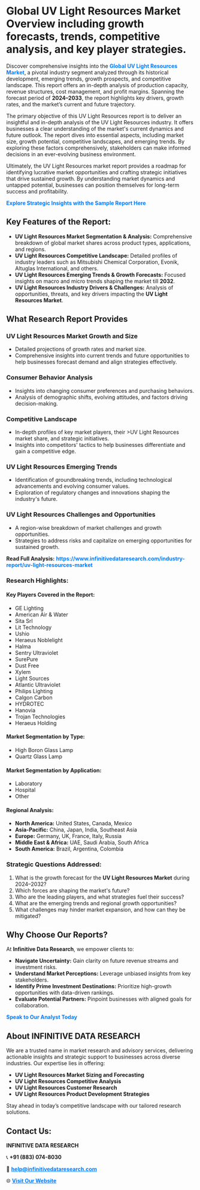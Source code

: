 <h1>Global UV Light Resources Market Overview including growth forecasts, trends, competitive analysis, and key player strategies.</h1>
<p>
Discover comprehensive insights into the 
<a href="https://www.infinitivedataresearch.com/industry-report/uv-light-resources-market" rel="dofollow" style="color: #007BFF; text-decoration: none;"><strong>Global UV Light Resources Market</strong></a>, a pivotal industry segment analyzed through its historical development, emerging trends, growth prospects, and competitive landscape. This report offers an in-depth analysis of production capacity, revenue structures, cost management, and profit margins. Spanning the forecast period of <strong>2024–2033</strong>, the report highlights key drivers, growth rates, and the market’s current and future trajectory.
</p>
<p>
The primary objective of this UV Light Resources report is to deliver an insightful and in-depth analysis of the UV Light Resources industry. It offers businesses a clear understanding of the market's current dynamics and future outlook. The report dives into essential aspects, including market size, growth potential, competitive landscapes, and emerging trends. By exploring these factors comprehensively, stakeholders can make informed decisions in an ever-evolving business environment.
</p>
<p>
Ultimately, the UV Light Resources market report provides a roadmap for identifying lucrative market opportunities and crafting strategic initiatives that drive sustained growth. By understanding market dynamics and untapped potential, businesses can position themselves for long-term success and profitability.
</p>
<p>
<a href="https://www.infinitivedataresearch.com/request-sample/reportId=106718" style="color: #007BFF; text-decoration: none;"><strong>Explore Strategic Insights with the Sample Report Here</strong></a>
</p>

<h2>Key Features of the Report:</h2>
<ul>
<li><strong>UV Light Resources Market Segmentation & Analysis:</strong> Comprehensive breakdown of global market shares across product types, applications, and regions.</li>
<li><strong>UV Light Resources Competitive Landscape:</strong> Detailed profiles of industry leaders such as Mitsubishi Chemical Corporation, Evonik, Altuglas International, and others.</li>
<li><strong>UV Light Resources Emerging Trends & Growth Forecasts:</strong> Focused insights on macro and micro trends shaping the market till <strong>2032</strong>.</li>
<li><strong>UV Light Resources Industry Drivers & Challenges:</strong> Analysis of opportunities, threats, and key drivers impacting the <strong>UV Light Resources Market</strong>.</li>
</ul>

<h2>What Research Report Provides</h2>
<h3>UV Light Resources Market Growth and Size</h3>
<ul>
<li>Detailed projections of growth rates and market size.</li>
<li>Comprehensive insights into current trends and future opportunities to help businesses forecast demand and align strategies effectively.</li>
</ul>

<h3>Consumer Behavior Analysis</h3>
<ul>
<li>Insights into changing consumer preferences and purchasing behaviors.</li>
<li>Analysis of demographic shifts, evolving attitudes, and factors driving decision-making.</li>
</ul>

<h3>Competitive Landscape</h3>
<ul>
<li>In-depth profiles of key market players, their >UV Light Resources market share, and strategic initiatives.</li>
<li>Insights into competitors' tactics to help businesses differentiate and gain a competitive edge.</li>
</ul>

<h3>UV Light Resources Emerging Trends</h3>
<ul>
<li>Identification of groundbreaking trends, including technological advancements and evolving consumer values.</li>
<li>Exploration of regulatory changes and innovations shaping the industry's future.</li>
</ul>

<h3>UV Light Resources Challenges and Opportunities</h3>
<ul>
<li>A region-wise breakdown of market challenges and growth opportunities.</li>
<li>Strategies to address risks and capitalize on emerging opportunities for sustained growth.</li>
</ul>
<p><strong>Read Full Analysis:</strong> <a href="https://www.infinitivedataresearch.com/industry-report/uv-light-resources-market" rel="dofollow" style="color: #007BFF; text-decoration: none;"><strong>https://www.infinitivedataresearch.com/industry-report/uv-light-resources-market</strong></a></p>
<h3>Research Highlights:</h3>
<h4>Key Players Covered in the Report:</h4>
<ul><li>GE Lighting</li><li>American Air &amp; Water</li><li>Sita Srl</li><li>Lit Technology</li><li>Ushio</li><li>Heraeus Noblelight</li><li>Halma</li><li>Sentry Ultraviolet</li><li>SurePure</li><li>Dust Free</li><li>Xylem</li><li>Light Sources</li><li>Atlantic Ultraviolet</li><li>Philips Lighting</li><li>Calgon Carbon</li><li>HYDROTEC</li><li>Hanovia</li><li>Trojan Technologies</li><li>Heraeus Holding</li></ul>
<h4>Market Segmentation by Type:</h4>
<ul><li>High Boron Glass Lamp</li><li>Quartz Glass Lamp</li></ul>
<h4>Market Segmentation by Application:</h4>
<ul><li>Laboratory</li><li>Hospital</li><li>Other</li></ul>

<h4>Regional Analysis:</h4>
<ul>
<li><strong>North America:</strong> United States, Canada, Mexico</li>
<li><strong>Asia-Pacific:</strong> China, Japan, India, Southeast Asia</li>
<li><strong>Europe:</strong> Germany, UK, France, Italy, Russia</li>
<li><strong>Middle East & Africa:</strong> UAE, Saudi Arabia, South Africa</li>
<li><strong>South America:</strong> Brazil, Argentina, Colombia</li>
</ul>

<h3>Strategic Questions Addressed:</h3>
<ol>
<li>What is the growth forecast for the <strong>UV Light Resources Market</strong> during 2024–2032?</li>
<li>Which forces are shaping the market's future?</li>
<li>Who are the leading players, and what strategies fuel their success?</li>
<li>What are the emerging trends and regional growth opportunities?</li>
<li>What challenges may hinder market expansion, and how can they be mitigated?</li>
</ol>

<h2>Why Choose Our Reports?</h2>
<p>At <strong>Infinitive Data Research</strong>, we empower clients to:</p>
<ul>
<li><strong>Navigate Uncertainty:</strong> Gain clarity on future revenue streams and investment risks.</li>
<li><strong>Understand Market Perceptions:</strong> Leverage unbiased insights from key stakeholders.</li>
<li><strong>Identify Prime Investment Destinations:</strong> Prioritize high-growth opportunities with data-driven rankings.</li>
<li><strong>Evaluate Potential Partners:</strong> Pinpoint businesses with aligned goals for collaboration.</li>
</ul>
<p><a href="https://www.infinitivedataresearch.com/industry-report/uv-light-resources-market" rel="dofollow" style="color: #007BFF; text-decoration: none;"><strong>Speak to Our Analyst Today</strong></a></p>

<h2>About INFINITIVE DATA RESEARCH</h2>
<p>We are a trusted name in market research and advisory services, delivering actionable insights and strategic support to businesses across diverse industries. Our expertise lies in offering:</p>
<ul>
<li><strong>UV Light Resources Market Sizing and Forecasting</strong></li>
<li><strong>UV Light Resources Competitive Analysis</strong></li>
<li><strong>UV Light Resources Customer Research</strong></li>
<li><strong>UV Light Resources Product Development Strategies</strong></li>
</ul>
<p>Stay ahead in today’s competitive landscape with our tailored research solutions.</p>

<h2>Contact Us:</h2>
<p><strong>INFINITIVE DATA RESEARCH</strong></p>
<p>📞 <strong>+91 (883) 074-8030</strong></p>
<p>📧 <strong><a href="mailto:help@infinitivedataresearch.com" style="color: #007BFF;">help@infinitivedataresearch.com</a></strong></p>
<p>🌐 <strong><a href="https://www.infinitivedataresearch.com" rel="dofollow" style="color: #007BFF;">Visit Our Website</a></strong></p>